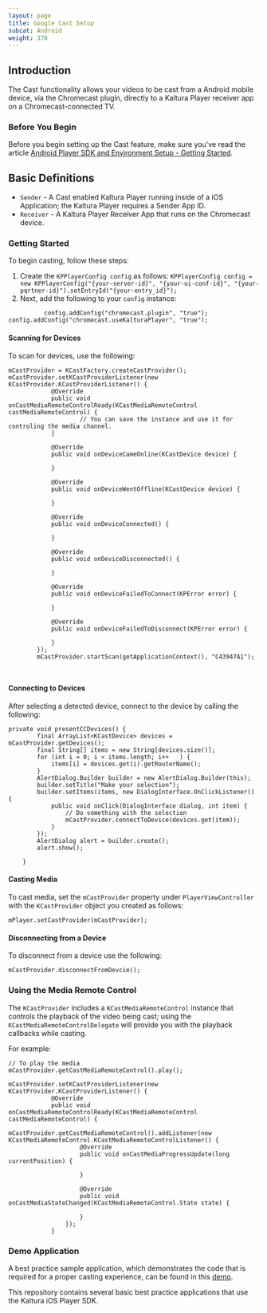 ```yaml
---
layout: page
title: Google Cast Setup
subcat: Android
weight: 370
---
```


## Introduction

The Cast functionality allows your videos to be cast from a Android mobile device, via the Chromecast plugin, directly to a Kaltura Player receiver app on a Chromecast-connected TV.

### Before You Begin  

Before you begin setting up the Cast feature, make sure you've read the article [Android Player SDK and Environment Setup - Getting Started](https://vpaas.kaltura.com/documentation/Mobile-Video-Player-SDKs/Android-Getting-Started.html).

## Basic Definitions

* `Sender` - A Cast enabled Kaltura Player running inside of a iOS Application; the Kaltura Player requires a Sender App ID.
* `Receiver` - A Kaltura Player Receiver App that runs on the Chromecast device.


### Getting Started  

To begin casting, follow these steps:

1. Create the `KPPlayerConfig config` as follows:
        ```
        KPPlayerConfig config = new KPPlayerConfig("{your-server-id}", "{your-ui-conf-id}", "{your-pqrtner-id}").setEntryId("{your-entry_id}");
        ```
2. Next, add the following to your `config` instance:

```
          config.addConfig("chromecast.plugin", "true");
config.addConfig("chromecast.useKalturaPlayer", "true");             
```

#### Scanning for Devices  

To scan for devices, use the following:

```
mCastProvider = KCastFactory.createCastProvider();
mCastProvider.setKCastProviderListener(new KCastProvider.KCastProviderListener() {
            @Override
            public void onCastMediaRemoteControlReady(KCastMediaRemoteControl castMediaRemoteControl) {
					// You can save the instance and use it for controling the media channel.
            }

            @Override
            public void onDeviceCameOnline(KCastDevice device) {
                
            }

            @Override
            public void onDeviceWentOffline(KCastDevice device) {
                
            }

            @Override
            public void onDeviceConnected() {
                
            }

            @Override
            public void onDeviceDisconnected() {
                
            }

            @Override
            public void onDeviceFailedToConnect(KPError error) {

            }

            @Override
            public void onDeviceFailedToDisconnect(KPError error) {

            }
        });
        mCastProvider.startScan(getApplicationContext(), "C43947A1");
       
        
```

#### Connecting to Devices

After selecting a detected device, connect to the device by calling the following:


```
private void presentCCDevices() {
        final ArrayList<KCastDevice> devices = mCastProvider.getDevices();
        final String[] items = new String[devices.size()];
        for (int i = 0; i < items.length; i++   ) {
            items[i] = devices.get(i).getRouterName();
        }
        AlertDialog.Builder builder = new AlertDialog.Builder(this);
        builder.setTitle("Make your selection");
        builder.setItems(items, new DialogInterface.OnClickListener() {
            public void onClick(DialogInterface dialog, int item) {
                // Do something with the selection
                mCastProvider.connectToDevice(devices.get(item));
            }
        });
        AlertDialog alert = builder.create();
        alert.show();

    }
```


#### Casting Media

To cast media, set the `mCastProvider` property under `PlayerViewController` with the `KCastProvider` object you created as follows:

```
mPlayer.setCastProvider(mCastProvider);
```


#### Disconnecting from a Device

To disconnect from a device use the following:

```
mCastProvider.disconnectFromDevcie();
```

### Using the Media Remote Control  

The `KCastProvider` includes a `KCastMediaRemoteControl` instance that controls the playback of the video being cast; using the  `KCastMediaRemoteControlDelegate` will provide you with the playback callbacks while casting.

For example:

```
// To play the media
mCastProvider.getCastMediaRemoteControl().play();

mCastProvider.setKCastProviderListener(new KCastProvider.KCastProviderListener() {
            @Override
            public void onCastMediaRemoteControlReady(KCastMediaRemoteControl castMediaRemoteControl) {
                mCastProvider.getCastMediaRemoteControl().addListener(new KCastMediaRemoteControl.KCastMediaRemoteControlListener() {
                    @Override
                    public void onCastMediaProgressUpdate(long currentPosition) {
                        
                    }

                    @Override
                    public void onCastMediaStateChanged(KCastMediaRemoteControl.State state) {

                    }
                });
            }
```

### Demo Application  

A best practice sample application, which demonstrates the code that is required for a proper casting experience, can be found in this [demo](https://github.com/kaltura/player-sdk-demo-ios/tree/master/ovp/CCDemo). 

This repository contains several basic best practice applications that use the Kaltura iOS Player SDK.
